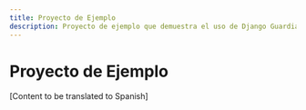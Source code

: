 ```yaml
---
title: Proyecto de Ejemplo
description: Proyecto de ejemplo que demuestra el uso de Django Guardian
---
```


# Proyecto de Ejemplo

[Content to be translated to Spanish]

<!-- This page content will be translated from the main English userguide/examples.md -->
